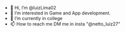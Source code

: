 - 👋 Hi, I’m @luizLima02
- 👀 I’m interested in Game and App development.
- 🌱 I’m currently in college
- 📫 How to reach me DM me in insta "@netto_luiz27"

<!---
luizLima02/luizLima02 is a ✨ special ✨ repository because its `README.md` (this file) appears on your GitHub profile.
You can click the Preview link to take a look at your changes.
--->
